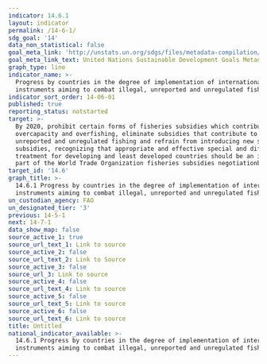 ```yaml
---
indicator: 14.6.1
layout: indicator
permalink: /14-6-1/
sdg_goal: '14'
data_non_statistical: false
goal_meta_link: 'http://unstats.un.org/sdgs/files/metadata-compilation/Metadata-Goal-14.pdf'
goal_meta_link_text: United Nations Sustainable Development Goals Metadata (pdf 288kB)
graph_type: line
indicator_name: >-
  Progress by countries in the degree of implementation of international
  instruments aiming to combat illegal, unreported and unregulated fishing
indicator_sort_order: 14-06-01
published: true
reporting_status: notstarted
target: >-
  By 2020, prohibit certain forms of fisheries subsidies which contribute to
  overcapacity and overfishing, eliminate subsidies that contribute to illegal,
  unreported and unregulated fishing and refrain from introducing new such
  subsidies, recognizing that appropriate and effective special and differential
  treatment for developing and least developed countries should be an integral
  part of the World Trade Organization fisheries subsidies negotiationb
target_id: '14.6'
graph_title: >-
  14.6.1 Progress by countries in the degree of implementation of international
  instruments aiming to combat illegal, unreported and unregulated fishing
un_custodian_agency: FAO
un_designated_tier: '3'
previous: 14-5-1
next: 14-7-1
data_show_map: false
source_active_1: true
source_url_text_1: Link to source
source_active_2: false
source_url_text_2: Link to Source
source_active_3: false
source_url_3: Link to source
source_active_4: false
source_url_text_4: Link to source
source_active_5: false
source_url_text_5: Link to source
source_active_6: false
source_url_text_6: Link to source
title: Untitled
national_indicator_available: >-
  14.6.1 Progress by countries in the degree of implementation of international
  instruments aiming to combat illegal, unreported and unregulated fishing
---
```

